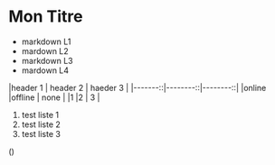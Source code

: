 # Mon Titre 
* markdown L1
* mardown L2
* markdown L3
* mardown L4

|header 1 | header 2 | haeder 3 |
|-------::|--------::|--------::|
|online   |offline   | none     |
|1        |2         | 3        |

1. test liste 1
2. test liste 2 
3. test liste 3

\(\)
